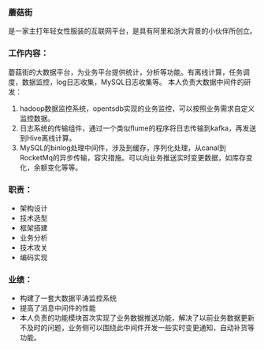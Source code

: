 ### 蘑菇街
是一家主打年轻女性服装的互联网平台，是具有阿里和浙大背景的小伙伴所创立。

### 工作内容：
蘑菇街的大数据平台，为业务平台提供统计，分析等功能。有离线计算，任务调度，数据监控，log日志收集，MySQL日志收集等。
本人负责大数据中间件的研发：
1. hadoop数据监控系统，opentsdb实现的业务监控，可以按照业务需求自定义监控数据。
2. 日志系统的传输组件，通过一个类似ﬂume的程序将日志传输到kafka，再发送到Hive离线计算。
3. MySQL的binlog处理中间件，涉及到缓存，序列化处理，从canal到RocketMq的异步传输，容灾措施。可以向业务推送实时变更数据，如库存变化，余额变化等等。

### 职责：
* 架构设计
* 技术选型 
* 框架搭建 
* 业务分析 
* 技术攻关
* 编码实现

### 业绩：
* 构建了一套大数据平涛监控系统
* 提高了消息中间件的性能
* 本人负责的功能模块首次实现了业务数据推送功能，解决了以前业务数据更新不及时的问题，业务侧可以围绕此中间件开发一些实时变更通知，自动补货等功能。
